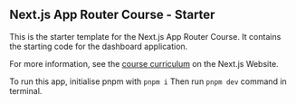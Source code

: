 ## Next.js App Router Course - Starter

This is the starter template for the Next.js App Router Course. It contains the starting code for the dashboard application.

For more information, see the [course curriculum](https://nextjs.org/learn) on the Next.js Website.

To run this app, initialise pnpm with ```pnpm i```
Then run ```pnpm dev``` command in terminal.